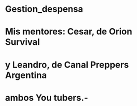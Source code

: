 # Gestion_despensa

# Mis mentores: Cesar, de Orion Survival

# y Leandro, de Canal Preppers Argentina

# ambos You tubers.-
